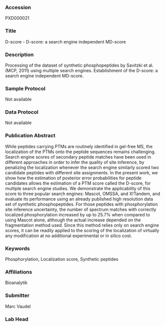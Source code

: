 ### Accession
PXD000021

### Title
D-score -  D-score: a search engine independent MD-score

### Description
Processing of the dataset of synthetic phosphopeptides by Savitzki et al. (MCP, 2011) using multiple search engines. Establishment of the D-score: a search engine independent MD-score.

### Sample Protocol
Not available

### Data Protocol
Not available

### Publication Abstract
While peptides carrying PTMs are routinely identified in gel-free MS, the localization of the PTMs onto the peptide sequences remains challenging. Search engine scores of secondary peptide matches have been used in different approaches in order to infer the quality of site inference, by penalizing the localization whenever the search engine similarly scored two candidate peptides with different site assignments. In the present work, we show how the estimation of posterior error probabilities for peptide candidates allows the estimation of a PTM score called the D-score, for multiple search engine studies. We demonstrate the applicability of this score to three popular search engines: Mascot, OMSSA, and X!Tandem, and evaluate its performance using an already published high resolution data set of synthetic phosphopeptides. For those peptides with phosphorylation site inference uncertainty, the number of spectrum matches with correctly localized phosphorylation increased by up to 25.7% when compared to using Mascot alone, although the actual increase depended on the fragmentation method used. Since this method relies only on search engine scores, it can be readily applied to the scoring of the localization of virtually any modification at no additional experimental or in silico cost.

### Keywords
Phosphorylation, Localization score, Synthetic peptides

### Affiliations
Bioanalytik

### Submitter
Marc Vaudel

### Lab Head



